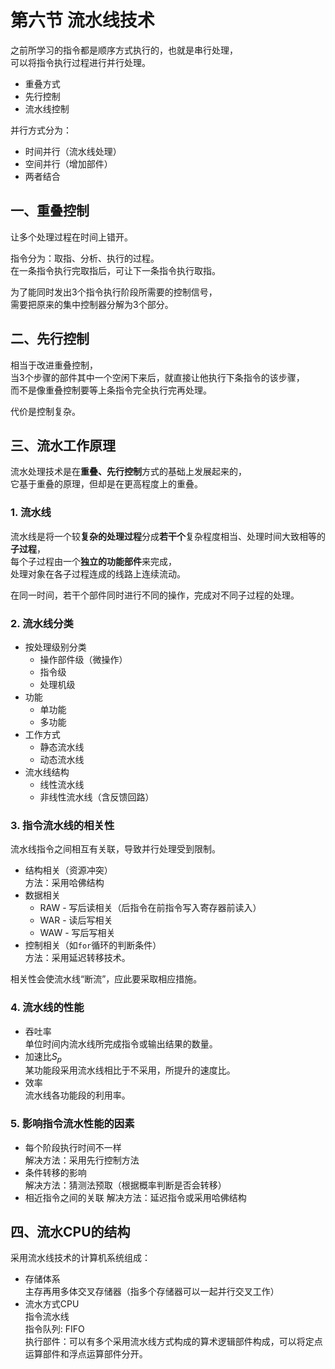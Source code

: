 # 第六节 流水线技术

之前所学习的指令都是顺序方式执行的，也就是串行处理，  
可以将指令执行过程进行并行处理。

* 重叠方式
* 先行控制
* 流水线控制

并行方式分为：

* 时间并行（流水线处理）
* 空间并行（增加部件）
* 两者结合

## 一、重叠控制

让多个处理过程在时间上错开。

指令分为：取指、分析、执行的过程。  
在一条指令执行完取指后，可让下一条指令执行取指。

为了能同时发出3个指令执行阶段所需要的控制信号，  
需要把原来的集中控制器分解为3个部分。

## 二、先行控制

相当于改进重叠控制，  
当3个步骤的部件其中一个空闲下来后，就直接让他执行下条指令的该步骤，  
而不是像重叠控制要等上条指令完全执行完再处理。

代价是控制复杂。

## 三、流水工作原理

流水处理技术是在**重叠、先行控制**方式的基础上发展起来的，  
它基于重叠的原理，但却是在更高程度上的重叠。​

### 1. 流水线

流水线是将一个较**复杂的处理过程**分成**若干个**复杂程度相当、处理时间大致相等的**子过程**，  
每个子过程由一个**独立的功能部件**来完成，  
处理对象在各子过程连成的线路上连续流动。

在同一时间，若干个部件同时进行不同的操作，完成对不同子过程的处理。

### 2. 流水线分类

* 按处理级别分类
  * 操作部件级（微操作）
  * 指令级
  * 处理机级
* 功能
  * 单功能
  * 多功能
* 工作方式
  * 静态流水线
  * 动态流水线
* 流水线结构
  * 线性流水线
  * 非线性流水线（含反馈回路）

### 3. 指令流水线的相关性

流水线指令之间相互有关联，导致并行处理受到限制。

* 结构相关（资源冲突）  
  方法：采用哈佛结构
* 数据相关
  * RAW - 写后读相关（后指令在前指令写入寄存器前读入）
  * WAR - 读后写相关
  * WAW - 写后写相关
* 控制相关（如`for`循环的判断条件）  
  方法：采用延迟转移技术。

相关性会使流水线“断流”，应此要采取相应措施。

### 4. 流水线的性能

* 吞吐率  
  单位时间内流水线所完成指令或输出结果的数量。
* 加速比$S_p$  
  某功能段采用流水线相比于不采用，所提升的速度比。
* 效率  
  流水线各功能段的利用率。

### 5. 影响指令流水性能的因素

* 每个阶段执行时间不一样  
  解决方法：采用先行控制方法
* 条件转移的影响  
  解决方法：猜测法预取（根据概率判断是否会转移）
* 相近指令之间的关联
  解决方法：延迟指令或采用哈佛结构

## 四、流水CPU的结构

采用流水线技术的计算机系统组成：

* 存储体系  
  主存再用多体交叉存储器（指多个存储器可以一起并行交叉工作）
* 流水方式CPU​  
  指令流水线​  
  指令队列: FIFO​  
  执行部件：可以有多个采用流水线方式构成的算术逻辑部件构成，可以将定点运算部件和浮点运算部件分开。​
